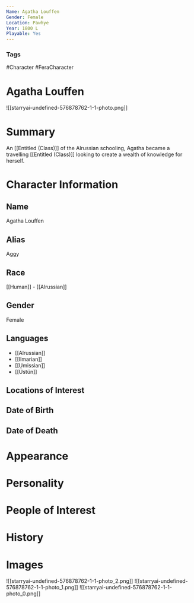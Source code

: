 ```yaml
---
Name: Agatha Louffen
Gender: Female
Location: Pawhye
Year: 1800 L
Playable: Yes
---
```


### Tags
#Character #FeraCharacter

# Agatha Louffen
![[starryai-undefined-576878762-1-1-photo.png]]

# Summary
An [[Entitled (Class)]] of the Alrussian schooling, Agatha became a travelling [[Entitled (Class)]] looking to create a wealth of knowledge for herself.

# Character Information

## Name
Agatha Louffen

## Alias
Aggy

## Race
[[Human]] - [[Alrussian]]

## Gender
Female

## Languages
- [[Alrussian]]
- [[Ilmarian]]
- [[Umissian]]
- [[Üstün]]

## Locations of Interest

## Date of Birth

## Date of Death

# Appearance

# Personality

# People of Interest

# History

# Images
![[starryai-undefined-576878762-1-1-photo_2.png]]
![[starryai-undefined-576878762-1-1-photo_1.png]]
![[starryai-undefined-576878762-1-1-photo_0.png]]